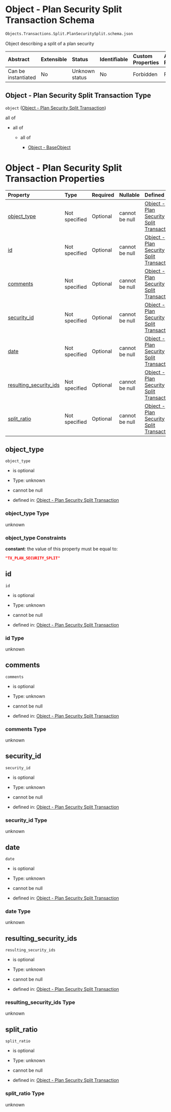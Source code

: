 # Object - Plan Security Split Transaction Schema

```txt
Objects.Transactions.Split.PlanSecuritySplit.schema.json
```

Object describing a split of a plan security

| Abstract            | Extensible | Status         | Identifiable | Custom Properties | Additional Properties | Access Restrictions | Defined In                                                                                                                    |
| :------------------ | :--------- | :------------- | :----------- | :---------------- | :-------------------- | :------------------ | :---------------------------------------------------------------------------------------------------------------------------- |
| Can be instantiated | No         | Unknown status | No           | Forbidden         | Forbidden             | none                | [PlanSecuritySplit.schema.json](../../schema/objects/transactions/split/PlanSecuritySplit.schema.json "open original schema") |

## Object - Plan Security Split Transaction Type

`object` ([Object - Plan Security Split Transaction](plansecuritysplit.md))

all of

*   all of

    *   all of

        *   [Object - BaseObject](issuer-allof-object---baseobject.md "check type definition")

# Object - Plan Security Split Transaction Properties

| Property                                          | Type          | Required | Nullable       | Defined by                                                                                                                                                                                       |
| :------------------------------------------------ | :------------ | :------- | :------------- | :----------------------------------------------------------------------------------------------------------------------------------------------------------------------------------------------- |
| [object_type](#object_type)                       | Not specified | Optional | cannot be null | [Object - Plan Security Split Transaction](plansecuritysplit-properties-object_type.md "Objects.Transactions.Split.PlanSecuritySplit.schema.json#/properties/object_type")                       |
| [id](#id)                                         | Not specified | Optional | cannot be null | [Object - Plan Security Split Transaction](plansecuritysplit-properties-id.md "Objects.Transactions.Split.PlanSecuritySplit.schema.json#/properties/id")                                         |
| [comments](#comments)                             | Not specified | Optional | cannot be null | [Object - Plan Security Split Transaction](plansecuritysplit-properties-comments.md "Objects.Transactions.Split.PlanSecuritySplit.schema.json#/properties/comments")                             |
| [security_id](#security_id)                       | Not specified | Optional | cannot be null | [Object - Plan Security Split Transaction](plansecuritysplit-properties-security_id.md "Objects.Transactions.Split.PlanSecuritySplit.schema.json#/properties/security_id")                       |
| [date](#date)                                     | Not specified | Optional | cannot be null | [Object - Plan Security Split Transaction](plansecuritysplit-properties-date.md "Objects.Transactions.Split.PlanSecuritySplit.schema.json#/properties/date")                                     |
| [resulting_security_ids](#resulting_security_ids) | Not specified | Optional | cannot be null | [Object - Plan Security Split Transaction](plansecuritysplit-properties-resulting_security_ids.md "Objects.Transactions.Split.PlanSecuritySplit.schema.json#/properties/resulting_security_ids") |
| [split_ratio](#split_ratio)                       | Not specified | Optional | cannot be null | [Object - Plan Security Split Transaction](plansecuritysplit-properties-split_ratio.md "Objects.Transactions.Split.PlanSecuritySplit.schema.json#/properties/split_ratio")                       |

## object_type



`object_type`

*   is optional

*   Type: unknown

*   cannot be null

*   defined in: [Object - Plan Security Split Transaction](plansecuritysplit-properties-object_type.md "Objects.Transactions.Split.PlanSecuritySplit.schema.json#/properties/object_type")

### object_type Type

unknown

### object_type Constraints

**constant**: the value of this property must be equal to:

```json
"TX_PLAN_SECURITY_SPLIT"
```

## id



`id`

*   is optional

*   Type: unknown

*   cannot be null

*   defined in: [Object - Plan Security Split Transaction](plansecuritysplit-properties-id.md "Objects.Transactions.Split.PlanSecuritySplit.schema.json#/properties/id")

### id Type

unknown

## comments



`comments`

*   is optional

*   Type: unknown

*   cannot be null

*   defined in: [Object - Plan Security Split Transaction](plansecuritysplit-properties-comments.md "Objects.Transactions.Split.PlanSecuritySplit.schema.json#/properties/comments")

### comments Type

unknown

## security_id



`security_id`

*   is optional

*   Type: unknown

*   cannot be null

*   defined in: [Object - Plan Security Split Transaction](plansecuritysplit-properties-security_id.md "Objects.Transactions.Split.PlanSecuritySplit.schema.json#/properties/security_id")

### security_id Type

unknown

## date



`date`

*   is optional

*   Type: unknown

*   cannot be null

*   defined in: [Object - Plan Security Split Transaction](plansecuritysplit-properties-date.md "Objects.Transactions.Split.PlanSecuritySplit.schema.json#/properties/date")

### date Type

unknown

## resulting_security_ids



`resulting_security_ids`

*   is optional

*   Type: unknown

*   cannot be null

*   defined in: [Object - Plan Security Split Transaction](plansecuritysplit-properties-resulting_security_ids.md "Objects.Transactions.Split.PlanSecuritySplit.schema.json#/properties/resulting_security_ids")

### resulting_security_ids Type

unknown

## split_ratio



`split_ratio`

*   is optional

*   Type: unknown

*   cannot be null

*   defined in: [Object - Plan Security Split Transaction](plansecuritysplit-properties-split_ratio.md "Objects.Transactions.Split.PlanSecuritySplit.schema.json#/properties/split_ratio")

### split_ratio Type

unknown
